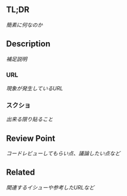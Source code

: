 ## TL;DR
_簡素に何なのか_

## Description
_補足説明_

### URL
_現象が発生しているURL_

### スクショ
_出来る限り貼ること_

## Review Point
_コードレビューしてもらい点、議論したい点など_

## Related
_関連するイシューや参考したURLなど_

